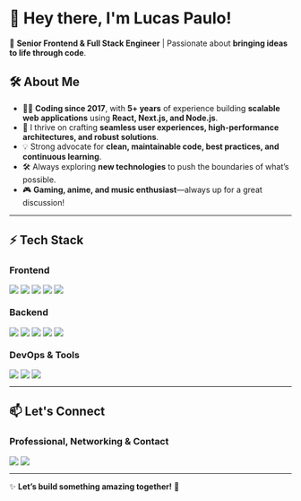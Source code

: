 # 👋 Hey there, I'm Lucas Paulo!  

🚀 **Senior Frontend & Full Stack Engineer** | Passionate about **bringing ideas to life through code**.  

## 🛠 About Me  
- 👨‍💻 **Coding since 2017**, with **5+ years** of experience building **scalable web applications** using **React, Next.js, and Node.js**.  
- 🎯 I thrive on crafting **seamless user experiences, high-performance architectures, and robust solutions**.  
- 💡 Strong advocate for **clean, maintainable code, best practices, and continuous learning**.  
- 🛠 Always exploring **new technologies** to push the boundaries of what’s possible.  
- 🎮 **Gaming, anime, and music enthusiast**—always up for a great discussion!  

---

## ⚡ Tech Stack  

### **Frontend**  
<div style="display: flex; flex-wrap: wrap; gap: 4px;">
  <img src="https://img.shields.io/badge/-React-61DAFB?style=flat&logo=react&logoColor=white" />
  <img src="https://img.shields.io/badge/-Next.js-000000?style=flat&logo=next.js" />
  <img src="https://img.shields.io/badge/-Redux-764ABC?style=flat&logo=redux" />
  <img src="https://img.shields.io/badge/-TailwindCSS-38B2AC?style=flat&logo=tailwind-css" />
  <img src="https://img.shields.io/badge/-Framer_Motion-0055FF?style=flat&logo=framer" />
</div>  

### **Backend**  
<div style="display: flex; flex-wrap: wrap; gap: 4px;">
  <img src="https://img.shields.io/badge/-Node.js-339933?style=flat&logo=node.js&logoColor=white" />
  <img src="https://img.shields.io/badge/-NestJS-E0234E?style=flat&logo=nestjs" />
  <img src="https://img.shields.io/badge/-GraphQL-E10098?style=flat&logo=graphql" />
  <img src="https://img.shields.io/badge/-PostgreSQL-316192?style=flat&logo=postgresql" />
  <img src="https://img.shields.io/badge/-MongoDB-47A248?style=flat&logo=mongodb" />
</div>  

### **DevOps & Tools**  
<div style="display: flex; flex-wrap: wrap; gap: 4px;">
  <img src="https://img.shields.io/badge/-Docker-2496ED?style=flat&logo=docker&logoColor=white" />
  <img src="https://img.shields.io/badge/-Git-F05032?style=flat&logo=git&logoColor=white" />
  <img src="https://img.shields.io/badge/-AWS-232F3E?style=flat&logo=amazon-aws" />
</div>  

---

## 📫 Let's Connect  

### **Professional, Networking & Contact**  
<div style="display: flex; flex-wrap: wrap; gap: 4px;">
  <a href="mailto:lucaspaulodev@gmail.com">
    <img src="https://img.shields.io/badge/-Email-D14836?style=flat&logo=gmail&logoColor=white" />
  </a>
  <a href="https://linkedin.com/in/lucaspaulodev">
    <img src="https://img.shields.io/badge/-LinkedIn-0077B5?style=flat&logo=linkedin" />
  </a>
</div>  

---

✨ **Let’s build something amazing together!** 🚀
